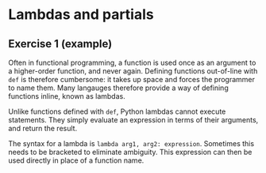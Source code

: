 # Lambdas and partials

## Exercise 1 (example)

Often in functional programming, a function is used once as an argument to a higher-order function, and never again.
Defining functions out-of-line with `def` is therefore cumbersome: it takes up space and forces the programmer to name
them. Many langauges therefore provide a way of defining functions inline, known as lambdas.

Unlike functions defined with `def`, Python lambdas cannot execute statements. They simply evaluate an expression in
terms of their arguments, and return the result.

The syntax for a lambda is `lambda arg1, arg2: expression`. Sometimes this needs to be bracketed to eliminate ambiguity.
This expression can then be used directly in place of a function name.

